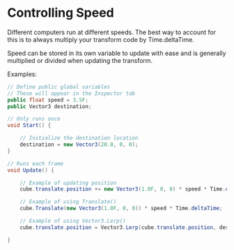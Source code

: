 # Controlling Speed

Different computers run at different speeds. The best way to account for this is to always multiply your transform code by Time.deltaTime.

Speed can be stored in its own variable to update with ease and is generally multiplied or divided when updating the transform.

Examples:

```csharp
// Define public global variables
// These will appear in the Inspector tab
public float speed = 3.5F;
public Vector3 destination;

// Only runs once
void Start() {

    // Initialize the destination location
    destination = new Vector3(20.0, 0, 0);
}

// Runs each frame
void Update() {

    // Example of updating position
    cube.translate.position += new Vector3(1.0F, 0, 0) * speed * Time.deltaTime;

    // Example of using Translate()
    cube.Translate(new Vector3(1.0F, 0, 0)) * speed * Time.deltaTime;

    // Example of using Vector3.Lerp()
    cube.translate.position = Vector3.Lerp(cube.translate.position, destination, speed * Time.deltaTime);

}
```

